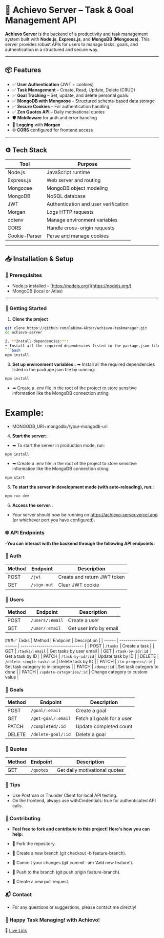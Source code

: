 # 🌿 Achievo Server – Task & Goal Management API

**Achievo Server** is the backend of a productivity and task management system built with **Node.js**, **Express.js**, and **MongoDB (Mongoose)**. This server provides robust APIs for users to manage tasks, goals, and authentication in a structured and secure way.

---

## 📦 Features

- ✅ **User Authentication** (JWT + cookies)
- ✅ **Task Management** – Create, Read, Update, Delete (CRUD)
- ✅ **Goal Tracking** – Set, update, and delete personal goals
- ✅ **MongoDB with Mongoose** – Structured schema-based data storage
- ✅ **Secure Cookies** – For authentication handling
- ✅ **Zen Quotes API** – Daily motivational quotes
- 🛡️ **Middleware** for auth and error handling
- 📑 **Logging** with **Morgan**
- 🌐 **CORS** configured for frontend access

---

## ⚙️ Tech Stack

| Tool          | Purpose                               |
|---------------|----------------------------------------|
| Node.js       | JavaScript runtime                     |
| Express.js    | Web server and routing                 |
| Mongoose      | MongoDB object modeling                |
| MongoDB       | NoSQL database                         |
| JWT           | Authentication and user verification   |
| Morgan        | Logs HTTP requests                     |
| dotenv        | Manage environment variables           |
| CORS          | Handle cross-origin requests           |
| Cookie-Parser | Parse and manage cookies               |

---

## 📥 Installation & Setup

### 🧰 Prerequisites

- Node.js installed – [https://nodejs.org/](https://nodejs.org/)
- MongoDB (local or Atlas)

---

### 🚀 Getting Started

1. **Clone the project**

```bash
git clone https://github.com/Rahima-Akter/achievo-taskmanager.git
cd achievo-server

2. **Install dependencies:**:
➡ Install all the required dependencies listed in the package.json file by running:
```bash
npm install
```
3. **Set up environment variables:**:
➡ Install all the required dependencies listed in the package.json file by running:
```bash
npm install
```
- ➡ Create a .env file in the root of the project to store sensitive information like the MongoDB connection string. 
# Example:
-  MONGODB_URI=mongodb://your-mongodb-uri
4. **Start the server:**:
- ➡ To start the server in production mode, run:
```bash
npm install
```
- ➡ Create a .env file in the root of the project to store sensitive information like the MongoDB connection string. 
```bash
npm start
```
5. **To start the server in development mode (with auto-reloading), run:**:
```bash
npm run dev
```
6. **Access the server:**:
- Your server should now be running on https://achievo-server.vercel.app (or whichever port you have configured).

### 🌐 API Endpoints
-**You can interact with the backend through the following API endpoints:**
### 🔐 Auth
| Method | Endpoint    | Description                 |
| ------ | ----------- | --------------------------- |
| POST   | `/jwt`      | Create and return JWT token |
| GET    | `/sign-out` | Clear JWT cookie            |

### 👤 Users
| Method | Endpoint        | Description            |
| ------ | --------------- | ---------------------- |
| POST   | `/users/:email` | Create a user          |
| GET    | `/user/:email`  | Get user info by email |

###✅ Tasks
| Method | Endpoint                  | Description                      |
| ------ | ------------------------- | -------------------------------- |
| POST   | `/tasks`                  | Create a task                    |
| GET    | `/tasks/:email`           | Get tasks by user email          |
| GET    | `/task-by-id/:id`         | Get a task by ID                 |
| PATCH  | `/task-by-id/:id`         | Update task by ID                |
| DELETE | `/delete-single-task/:id` | Delete task by ID                |
| PATCH  | `/in-progress/:id`        | Set task category to in-progress |
| PATCH  | `/done/:id`               | Set task category to done        |
| PATCH  | `/update-categories/:id`  | Change category to custom value  |

### 🎯 Goals
| Method | Endpoint           | Description                |
| ------ | ------------------ | -------------------------- |
| POST   | `/goal/:email`     | Create a goal              |
| GET    | `/get-goal/:email` | Fetch all goals for a user |
| PATCH  | `/completed/:id`   | Update completed count     |
| DELETE | `/delete-goal/:id` | Delete a goal              |

### 💬 Quotes
| Method | Endpoint  | Description                   |
| ------ | --------- | ----------------------------- |
| GET    | `/quotes` | Get daily motivational quotes |

### 🧠 Tips
- Use Postman or Thunder Client for local API testing.
- On the frontend, always use withCredentials: true for authenticated API calls.

### 🤝 Contributing
- **Feel free to fork and contribute to this project! Here's how you can help:**

- 🔱 Fork the repository.
- 🔱 Create a new branch (git checkout -b feature-branch).
- 🔱 Commit your changes (git commit -am 'Add new feature').
- 🔱 Push to the branch (git push origin feature-branch).
- 🔱 Create a new pull request.


### 📬 Contact
- For any questions or suggestions, please contact me directly!

### 🚀 Happy Task Managing! with Achievo!

🚀 [Live Link](https://achievo-task-manager.netlify.app/)